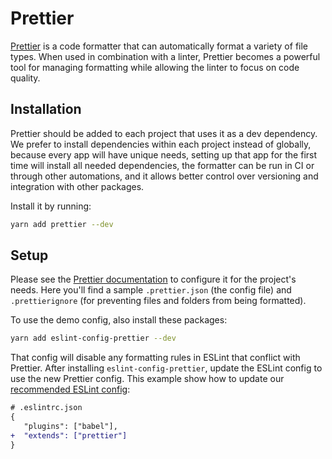 # Prettier

[Prettier](https://prettier.io/) is a code formatter that can automatically format a variety of file types. When used in combination with a linter, Prettier becomes a powerful tool for managing formatting while allowing the linter to focus on code quality.

## Installation

Prettier should be added to each project that uses it as a dev dependency. We prefer to install dependencies within each project instead of globally, because every app will have unique needs, setting up that app for the first time will install all needed dependencies, the formatter can be run in CI or through other automations, and it allows better control over versioning and integration with other packages.

Install it by running:

```bash
yarn add prettier --dev
```

## Setup

Please see the [Prettier documentation](https://prettier.io/docs/en/configuration.html) to configure it for the project's needs. Here you'll find a sample `.prettier.json` (the config file) and `.prettierignore` (for preventing files and folders from being formatted).

To use the demo config, also install these packages:

```bash
yarn add eslint-config-prettier --dev
```

That config will disable any formatting rules in ESLint that conflict with Prettier. After installing `eslint-config-prettier`, update the ESLint config to use the new Prettier config. This example show how to update our [recommended ESLint config](https://github.com/Andrews-McMeel-Universal/amu-code_standards/tree/production/javascript/es6/linters):

```diff
# .eslintrc.json
{
   "plugins": ["babel"],
+  "extends": ["prettier"]
}
```
